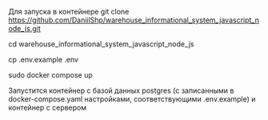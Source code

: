 Для запуска в контейнере
git clone https://github.com/DaniilShp/warehouse_informational_system_javascript_node_js.git

cd warehouse_informational_system_javascript_node_js

cp .env.example .env

sudo docker compose up  

Запустится контейнер с базой данных postgres (c записанными в docker-compose.yaml настройками, соответствующими .env.example) и контейнер с сервером

